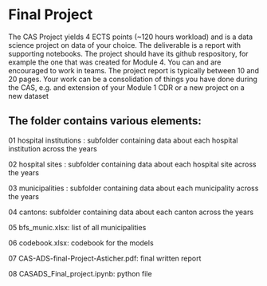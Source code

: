 # Final Project 

The CAS Project yields 4 ECTS points (~120 hours workload) and is a data science project on data of your choice. The deliverable is a report with supporting notebooks. The project should have its github respository, for example the one that was created for Module 4. You can and are encouraged to work in teams. The project report is typically between 10 and 20 pages. Your work can be a consolidation of things you have done during the CAS, e.g. and extension of your Module 1 CDR or a new project on a new dataset

## The folder contains various elements: 
01 hospital institutions : subfolder containing data about each hospital institution across the years

02 hospital sites : subfolder containing data about each hospital site across the years

03 municipalities : subfolder containing data about each municipality across the years

04 cantons: subfolder containing data about each canton across the years 

05 bfs_munic.xlsx: list of all municipalities

06 codebook.xlsx: codebook for the models 

07 CAS-ADS-final-Project-Asticher.pdf: final written report

08 CASADS_Final_project.ipynb: python file

